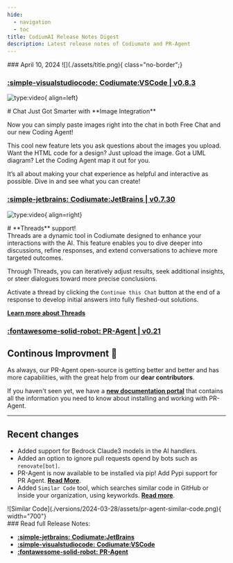 ```yaml
---
hide:
  - navigation
  - toc
title: CodiumAI Release Notes Digest
description: Latest release notes of Codiumate and PR-Agent
---
```

<div class="content" markdown>
<div class="bg-clear" markdown>
<div markdown class="centered">
### April 10, 2024
![](./assets/title.png){ class="no-border";}
</div>
</div>

<div markdown class="bg-yellow">
<h3 markdown class="top-left">

**[<b class="white">:simple-visualstudiocode:</b> Codiumate<b class="green">:</b>VSCode | v0.8.3](./versions/latest/vscode.md)**

</h3>


![type:video](https://www.youtube.com/embed/dUHkNK1OD2g?si=lq79WESITHMukQRq){ align=left}

<div class="centered" markdown>
# Chat Just Got Smarter with **Image Integration**
</div>

<div class="left-padding" markdown>

Now you can simply paste images right into the chat in both Free Chat and our new Coding Agent! 

This cool new feature lets you ask questions about the images you upload. Want the HTML code for a design? Just upload the image. Got a UML diagram? Let the Coding Agent map it out for you.

It’s all about making your chat experience as helpful and interactive as possible.
Dive in and see what you can create!

</div>
</div>

<div markdown class="bg-green">
<h3 markdown class="top-left">

**[<b class="white">:simple-jetbrains:</b> Codiumate<b class="green">:</b>JetBrains | v0.7.30](./versions/latest/jetbrains.md)**
</h3>

![type:video](https://www.youtube.com/embed/BYzwkzx7XpI?si=Zlay8LbvBd5OTMzs){ align=right}


<div class="centered" markdown>
# **Threads** support!
</div>

<div class="left-padding" markdown>
Threads are a dynamic tool in Codiumate designed to enhance your interactions with the AI. This feature enables you to dive deeper into discussions, refine responses, and extend conversations to achieve more targeted outcomes. 

Through Threads, you can iteratively adjust results, seek additional insights, or steer dialogues toward more precise conclusions. 

Activate a thread by clicking the `Continue this Chat` button at the end of a response to develop initial answers into fully fleshed-out solutions.

**[Learn more about Threads](https://codiumate-docs.codium.ai/chat/threads/)**

</div>
</div>

<div markdown class="bg-yellow">


<h3 markdown class="top-left">

**[<b class="white">:fontawesome-solid-robot:</b> PR<b class="green">-</b>Agent | v0.21](./versions/latest/pr-agent.md)**
</h3>

<div markdown class="centered">

## Continous Improvment 🚀

As always, our PR-Agent open-source is getting better and better and has more capabilities, with the great help from our **dear contributors**.

If you haven't seen yet, we have a **[new documentation portal](https://pr-agent-docs.codium.ai/)** that contains all the information you need to know about installing and working with PR-Agent.

--- 

<div class="left-padding" markdown>

## Recent changes

- Added support for Bedrock Claude3 models in the AI handlers.
- Added an option to ignore pull requests opend by bots such as `renovate[bot]`.
- PR-Agent is now available to be installed via pip! Add Pypi support for PR Agent. **[Read More](https://test.pypi.org/project/pr-agent/)**.
- Added `Similar Code` tool, which searches similar code in GitHub or inside your organization, using keyworkds. **[Read more](https://pr-agent-docs.codium.ai/tools/similar_code/)**.

</div>
![Similar Code](./versions/2024-03-28/assets/pr-agent-similar-code.png){ width="700"}
</div>
</div>




<div class="centered" markdown>
### Read full Release Notes:
<div class="content" markdown>

<div class="grid cards" markdown>

- [<b class="white">:simple-jetbrains:</b> **<b class="green">Codiumate<b class="purple">:</b>JetBrains**</b>](./versions/latest/jetbrains.md)
- [<b class="white">:simple-visualstudiocode:</b> **<b class="green">Codiumate<b class="purple">:</b>VSCode**</b> ](./versions/latest/vscode.md)
- [<b class="white">:fontawesome-solid-robot:</b> **<b class="green">PR<b class="purple">-</b>Agent**</b> ](./versions/latest/pr-agent.md)

</div>

</div>
</div>
</div>
